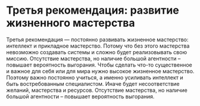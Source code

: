 # Третья рекомендация: развитие жизненного мастерства

Третья рекомендация — постоянно развивать жизненное мастерство: интеллект и прикладное мастерство. Потому что без этого мастерства невозможно создавать системы и сложно будет реализовывать свою миссию. Отсутствие мастерства, но наличие большой агентности – повышает вероятность выгорания. Чтобы сделать что-то существенное и важное для себя или для мира нужно высокое жизненное мастерство. Поэтому важно постоянно учиться, а именно усиливать интеллект и быть востребованным специалистом. Иначе будет несоответствие желаний, мастерства и ресурсов.
Отсутствие мастерства, но наличие большой агентности – повышает вероятность выгорания.

